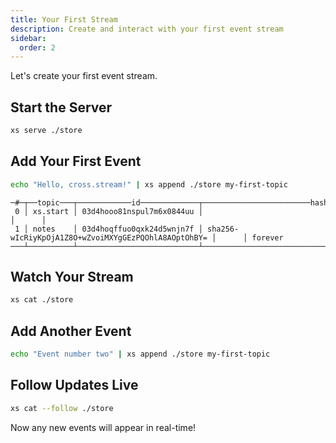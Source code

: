 ```yaml
---
title: Your First Stream
description: Create and interact with your first event stream
sidebar:
  order: 2
---
```


Let's create your first event stream.

## Start the Server

```bash
xs serve ./store
```

## Add Your First Event

```bash
echo "Hello, cross.stream!" | xs append ./store my-first-topic
```

```
─#─┬──topic───┬────────────id─────────────┬────────────────────────hash─────────────────────────┬─meta─┬───ttl───
 0 │ xs.start │ 03d4hooo81nspul7m6x0844uu │                                                     │      │
 1 │ notes    │ 03d4hoqffuo0qxk24d5wnjn7f │ sha256-wIcRiyKpOjA1Z8O+wZvoiMXYgGEzPQOhlA8AOptOhBY= │      │ forever
───┴──────────┴───────────────────────────┴─────────────────────────────────────────────────────┴──────┴─────────
```

## Watch Your Stream
```bash
xs cat ./store
```
## Add Another Event
```bash
echo "Event number two" | xs append ./store my-first-topic
```

## Follow Updates Live
```bash
xs cat --follow ./store
```

Now any new events will appear in real-time!
